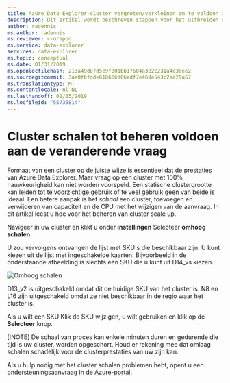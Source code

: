 ```yaml
---
title: Azure Data Explorer-cluster vergroten/verkleinen om te voldoen aan de veranderende vraag
description: Dit artikel wordt beschreven stappen voor het uitbreiden en schalen in een Azure Data Explorer-cluster op basis van veranderende vraag.
author: radennis
ms.author: radennis
ms.reviewer: v-orspod
ms.service: data-explorer
services: data-explorer
ms.topic: conceptual
ms.date: 01/31/2019
ms.openlocfilehash: 213a49d87d5e9f801bb17604a322c231a4e3dee2
ms.sourcegitcommit: 3aa0fbfdde618656d66edf7e469e543c2aa29a57
ms.translationtype: MT
ms.contentlocale: nl-NL
ms.lasthandoff: 02/05/2019
ms.locfileid: "55735814"
---
```

# <a name="manage-cluster-scale-up-to-accommodate-changing-demand"></a>Cluster schalen tot beheren voldoen aan de veranderende vraag

Formaat van een cluster op de juiste wijze is essentieel dat de prestaties van Azure Data Explorer. Maar vraag op een cluster met 100% nauwkeurigheid kan niet worden voorspeld. Een statische clustergrootte kan leiden tot te voorzichtige gebruik of te veel gebruik geen van beide is ideaal. Een betere aanpak is het *schaal* een cluster, toevoegen en verwijderen van capaciteit en de CPU met het wijzigen van de aanvraag. In dit artikel leest u hoe voor het beheren van cluster scale up.

Navigeer in uw cluster en klikt u onder **instellingen** Selecteer **omhoog schalen**.

U zou vervolgens ontvangen de lijst met SKU's die beschikbaar zijn. U kunt kiezen uit de lijst met ingeschakelde kaarten. Bijvoorbeeld in de onderstaande afbeelding is slechts één SKU die u kunt uit D14_vs kiezen.

![Omhoog schalen](media/manage-cluster-scale-up/scale-up.png)

D13_v2 is uitgeschakeld omdat dit de huidige SKU van het cluster is. N8 en L16 zijn uitgeschakeld omdat ze niet beschikbaar in de regio waar het cluster is.

Als u wilt een SKU Klik de SKU wijzigen, u wilt gebruiken en klik op de **Selecteer** knop.

[!NOTE] De schaal van proces kan enkele minuten duren en gedurende die tijd is uw cluster, worden opgeschort. Houd er rekening mee dat omlaag schalen schadelijk voor de clusterprestaties van uw zijn kan.

Als u hulp nodig met het cluster schalen problemen hebt, opent u een ondersteuningsaanvraag in de [Azure-portal](https://portal.azure.com/#blade/Microsoft_Azure_Support/HelpAndSupportBlade/overview).